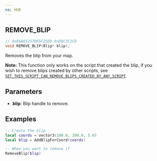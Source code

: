 ```yaml
---
ns: HUD
---
```

## REMOVE_BLIP

```c
// 0x86A652570E5F25DD 0xD8C3C1CD
void REMOVE_BLIP(Blip* blip);
```

Removes the blip from your map.

**Note:** This function only works on the script that created the blip, if you wish to remove blips created by other scripts, see [`SET_THIS_SCRIPT_CAN_REMOVE_BLIPS_CREATED_BY_ANY_SCRIPT`](#_0xB98236CAAECEF897).

## Parameters
* **blip**: Blip handle to remove.

## Examples
```lua
-- Create the blip
local coords = vector3(200.0, 200.0, 5.0)
local blip = AddBlipForCoord(coords)

-- When you want to remove it
RemoveBlip(blip)
```
